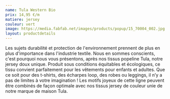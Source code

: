 ```yaml
---
name: Tula Western Bio
prix: 14,95 €/m
matiere: jersey
couleur: vert
image: https://media.fabfab.net/images/products/popup/15_70004_002.jpg
layout: productdetails
---
```


Les sujets durabilité et protection de l'environnement prennent de plus en plus d'importance dans l'industrie textile. Nous en sommes conscients, c'est pourquoi nous vous présentons, après nos tissus popeline Tula, notre jersey doux unique. Produit sous conditions équitables et écologiques, ce tissu convient parfaitement pour les vêtements pour enfants et adultes. Que ce soit pour des t-shirts, des écharpes loop, des robes ou leggings, il n’y a pas de limites à votre imagination ! Les motifs joyeux de cette ligne peuvent être combinés de façon optimale avec nos tissus jersey de couleur unie de notre marque de maison Tula.

